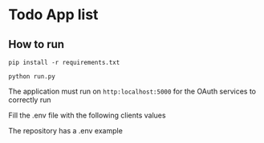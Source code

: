 # Todo App list

## How to run

`pip install -r requirements.txt`

`python run.py`

The application must run on `http:localhost:5000` for the OAuth services to correctly run

Fill the .env file with the following clients values

The repository has a .env example

